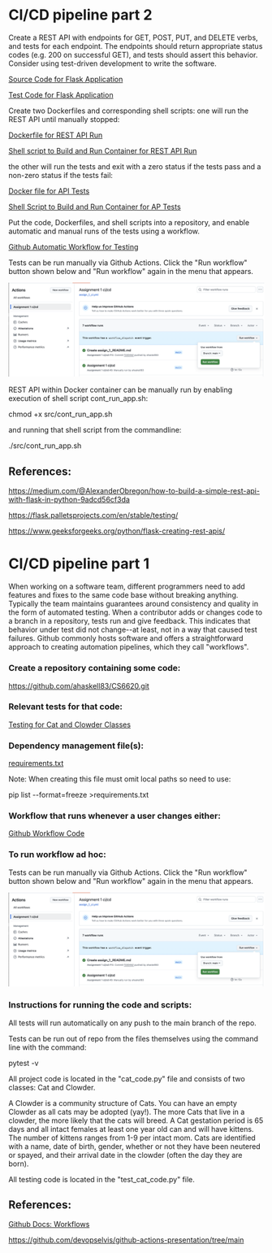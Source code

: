 
# CI/CD pipeline part 2

Create a REST API with endpoints for GET, POST, PUT, and DELETE verbs, and tests for each endpoint. The endpoints should return appropriate status codes (e.g. 200 on successful GET), and tests should assert this behavior. Consider using test-driven development to write the software. 

[Source Code for Flask Application](src/cat_pkg/assign_2.py)

[Test Code for Flask Application](tests/test_assign_2.py)

Create two Dockerfiles and corresponding shell scripts: 
one will run the REST API until manually stopped:

[Dockerfile for REST API Run](src/Dockerfile)

[Shell script to Build and Run Container for REST API Run](src/cont_run_app.sh)

the other will run the tests and exit with a zero status if the tests pass and a non-zero status if the tests fail:

[Docker file for API Tests](tests/Dockerfile)

[Shell Script to Build and Run Container for AP Tests](tests/cont_test_api.sh)

Put the code, Dockerfiles, and shell scripts into a repository, and enable automatic and manual runs of the tests using a workflow. 

[Github Automatic Workflow for Testing](.github/workflows/assign_1_ci.yml)

Tests can be run manually via Github Actions.
Click the "Run workflow" button shown below and "Run workflow" again in the menu that appears.

![Github Workflow Screenshot](pics/manual_workflow.png)

REST API within Docker container can be manually run by enabling execution of shell script cont_run_app.sh:

chmod +x src/cont_run_app.sh

and running that shell script from the commandline:

./src/cont_run_app.sh



## References: 
https://medium.com/@AlexanderObregon/how-to-build-a-simple-rest-api-with-flask-in-python-9adcd56cf3da

https://flask.palletsprojects.com/en/stable/testing/

https://www.geeksforgeeks.org/python/flask-creating-rest-apis/




# CI/CD pipeline part 1

When working on a software team, different programmers need to add features and fixes to the same code base without breaking anything. Typically the team maintains guarantees around consistency and quality in the form of automated testing. When a contributor adds or changes code to a branch in a repository, tests run and give feedback. This indicates that behavior under test did not change--at least, not in a way that caused test failures. Github commonly hosts software and offers a straightforward approach to creating automation pipelines, which they call "workflows".

 

### Create a repository containing some code:
 https://github.com/ahaskell83/CS6620.git


### Relevant tests for that code:
[Testing for Cat and Clowder Classes](tests/test_cat_code.py)

### Dependency management file(s):

[requirements.txt](requirements.txt)
 
Note: When creating this file must omit local paths so need to use: 

pip list --format=freeze >requirements.txt

### Workflow that runs whenever a user changes either:
[Github Workflow Code](.github/workflows/assign_1_ci.yml)


### To run workflow ad hoc:

Tests can be run manually via Github Actions.
Click the "Run workflow" button shown below and "Run workflow" again in the menu that appears.

![Github Workflow Screenshot](pics/manual_workflow.png)


### Instructions for running the code and scripts:

All tests will run automatically on any push to the main branch of the repo.

Tests can be run out of repo from the files themselves using the command line with the command:

pytest -v

All project code is located in the "cat_code.py" file and consists of two classes: Cat and Clowder.

A Clowder is a community structure of Cats. You can have an empty Clowder as all cats may be adopted (yay!). The more Cats that live in a clowder, the more likely that the cats will breed. A Cat gestation period is 65 days and all intact females at least one year old can and will have kittens. The number of kittens ranges from 1-9 per intact mom. Cats are identified with a name, date of birth, gender, whether or not they have been neutered or spayed, and their arrival date in the clowder (often the day they are born).

All testing code is located in the "test_cat_code.py" file.


## References:

[Github Docs: Workflows](https://docs.github.com/en/actions/writing-workflows)

https://github.com/devopselvis/github-actions-presentation/tree/main
